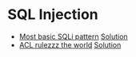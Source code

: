 # SQL Injection

* [Most basic SQLi pattern](https://ringzer0team.com/challenges/1) [Solution](1.md)
* [ACL rulezzz the world](https://ringzer0team.com/challenges/2) [Solution](2.md)
